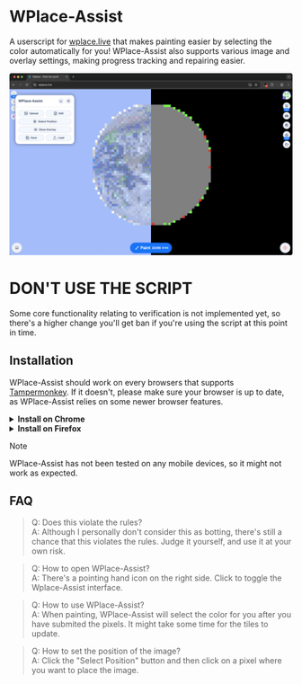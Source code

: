 # WPlace-Assist

A userscript for [wplace.live](https://wplace.live/) that makes painting easier by selecting the color automatically for you! WPlace-Assist also supports various image and overlay settings, making progress tracking and repairing easier.

![An image of WPlace-Assist running](./assets/demo.png)

# DON'T USE THE SCRIPT

Some core functionality relating to verification is not implemented yet, so there's a higher change you'll get ban if you're using the script at this point in time.

## Installation

WPlace-Assist should work on every browsers that supports [Tampermonkey](https://www.tampermonkey.net/). If it doesn't, please make sure your browser is up to date, as WPlace-Assist relies on some newer browser features.

<details>
  <summary><strong>Install on Chrome</strong></summary>
  
  1. Install the [Tampermonkey](https://chromewebstore.google.com/detail/dhdgffkkebhmkfjojejmpbldmpobfkfo?utm_source=item-share-cb) extension (Tampermonkey is a userscript manager).
  2. Click on the extension and then open the "Manage Extension" page.

  ![An image of opening the "Manage Extension" page](./assets/chrome-install-1.png)

  3. Enable "Developer Mode" and "Allow User Scripts".

  ![An image of the "Manage Extension" page](./assets/chrome-install-2.png)

  4. Click [this link](https://github.com/LmanTW/WPlace-Assist/releases/latest/download/WPlace-Assist-Tampermonkey.user.js) to install WPlace-Assist directly.
  5. Open or refresh [wplace.live](https://wplace.live).
</details>

<details>
  <summary><strong>Install on Firefox</strong></summary>

  1. Install the [Tampermonkey](https://addons.mozilla.org/firefox/addon/tampermonkey) add-on (Tampermonkey is a userscript manager).
  2. Click [this link](https://github.com/LmanTW/WPlace-Assist/releases/latest/download/WPlace-Assist-Tampermonkey.user.js) to install WPlace-Assist directly.
  3. Open or refresh [wplace.live](https://wplace.live).
</details>

> [!NOTE]
> WPlace-Assist has not been tested on any mobile devices, so it might not work as expected.

## FAQ

> Q: Does this violate the rules?<br>
> A: Although I personally don't consider this as botting, there's still a chance that this violates the rules. Judge it yourself, and use it at your own risk.

> Q: How to open WPlace-Assist?<br>
> A: There's a pointing hand icon on the right side. Click to toggle the Wplace-Assist interface.

> Q: How to use WPlace-Assist?<br>
> A: When painting, WPlace-Assist will select the color for you after you have submited the pixels. It might take some time for the tiles to update.

> Q: How to set the position of the image?<br>
> A: Click the "Select Position" button and then click on a pixel where you want to place the image.
